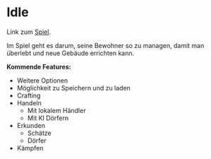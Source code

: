 # Idle
Link zum [Spiel](https://nickweyermann.github.io).

Im Spiel geht es darum, seine Bewohner so zu managen, damit man überlebt und neue Gebäude errichten kann.

**Kommende Features:**
- Weitere Optionen
- Möglichkeit zu Speichern und zu laden
- Crafting
- Handeln
  - Mit lokalem Händler
  - Mit KI Dörfern
- Erkunden
  - Schätze
  - Dörfer
- Kämpfen